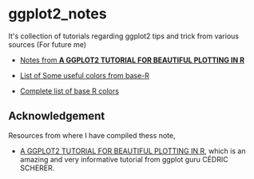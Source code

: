 # ggplot2_notes

It's collection of tutorials regarding ggplot2 tips and trick from various sources (For future me)

-   [Notes from **A GGPLOT2 TUTORIAL FOR BEAUTIFUL PLOTTING IN R**](R/ggplot2_from_Ced.md)

- [List of Some useful colors from base-R](some_useful_color.md)
- [Complete list of base R colors](Rcolor.pdf)

## Acknowledgement

Resources from where I have compiled thess note,

-   [A GGPLOT2 TUTORIAL FOR BEAUTIFUL PLOTTING IN R](https://cedricscherer.netlify.app/2019/08/05/a-ggplot2-tutorial-for-beautiful-plotting-in-r/), which is an amazing and very informative tutorial from ggplot guru CÉDRIC SCHERER.
